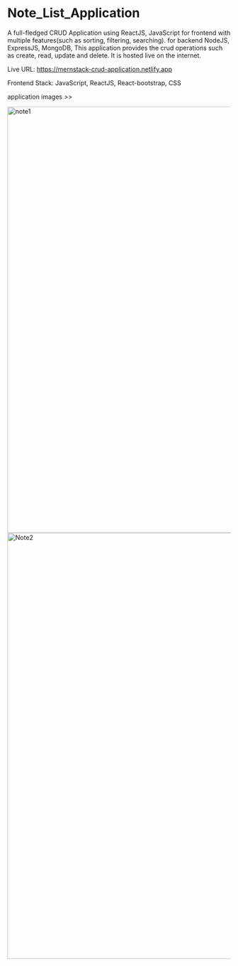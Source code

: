 # Note_List_Application

A full-fledged CRUD Application using ReactJS, JavaScript for frontend with multiple features(such as sorting, filtering, searching). for backend NodeJS, ExpressJS, MongoDB, This application provides the crud operations such as create, read, update and delete. It is hosted live on the internet.

Live URL: https://mernstack-crud-application.netlify.app

Frontend Stack: JavaScript, ReactJS, React-bootstrap, CSS

application images >>

<img width="960" alt="note1" src="https://user-images.githubusercontent.com/115063708/224535105-05e7e43d-9334-4398-80b8-14ac12d5d5cb.PNG">

<img width="960" alt="Note2" src="https://user-images.githubusercontent.com/115063708/224535111-f7dc0ec9-1ad5-441e-8b76-b73afd585467.PNG">
